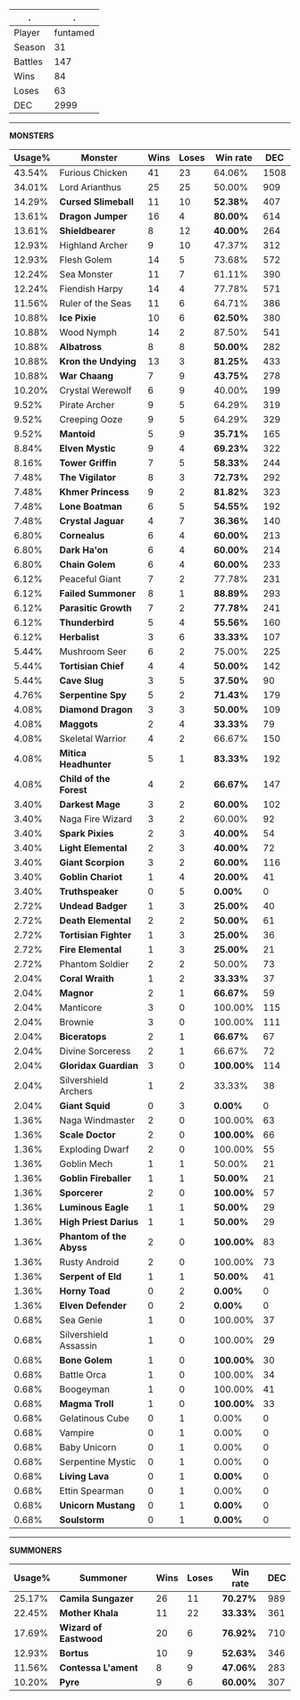 .|.
|-|-
Player|funtamed
Season|31
Battles|147
Wins|84
Loses|63
DEC|2999

---
**MONSTERS**

Usage%|Monster|Wins|Loses|Win rate|DEC|
-|-|-|-|-|-|
43.54%|Furious Chicken|41|23|64.06%|1508|
34.01%|Lord Arianthus|25|25|50.00%|909|
14.29%|**Cursed Slimeball**|11|10|**52.38%**|407|
13.61%|**Dragon Jumper**|16|4|**80.00%**|614|
13.61%|**Shieldbearer**|8|12|**40.00%**|264|
12.93%|Highland Archer|9|10|47.37%|312|
12.93%|Flesh Golem|14|5|73.68%|572|
12.24%|Sea Monster|11|7|61.11%|390|
12.24%|Fiendish Harpy|14|4|77.78%|571|
11.56%|Ruler of the Seas|11|6|64.71%|386|
10.88%|**Ice Pixie**|10|6|**62.50%**|380|
10.88%|Wood Nymph|14|2|87.50%|541|
10.88%|**Albatross**|8|8|**50.00%**|282|
10.88%|**Kron the Undying**|13|3|**81.25%**|433|
10.88%|**War Chaang**|7|9|**43.75%**|278|
10.20%|Crystal Werewolf|6|9|40.00%|199|
9.52%|Pirate Archer|9|5|64.29%|319|
9.52%|Creeping Ooze|9|5|64.29%|329|
9.52%|**Mantoid**|5|9|**35.71%**|165|
8.84%|**Elven Mystic**|9|4|**69.23%**|322|
8.16%|**Tower Griffin**|7|5|**58.33%**|244|
7.48%|**The Vigilator**|8|3|**72.73%**|292|
7.48%|**Khmer Princess**|9|2|**81.82%**|323|
7.48%|**Lone Boatman**|6|5|**54.55%**|192|
7.48%|**Crystal Jaguar**|4|7|**36.36%**|140|
6.80%|**Cornealus**|6|4|**60.00%**|213|
6.80%|**Dark Ha'on**|6|4|**60.00%**|214|
6.80%|**Chain Golem**|6|4|**60.00%**|233|
6.12%|Peaceful Giant|7|2|77.78%|231|
6.12%|**Failed Summoner**|8|1|**88.89%**|293|
6.12%|**Parasitic Growth**|7|2|**77.78%**|241|
6.12%|**Thunderbird**|5|4|**55.56%**|160|
6.12%|**Herbalist**|3|6|**33.33%**|107|
5.44%|Mushroom Seer|6|2|75.00%|225|
5.44%|**Tortisian Chief**|4|4|**50.00%**|142|
5.44%|**Cave Slug**|3|5|**37.50%**|90|
4.76%|**Serpentine Spy**|5|2|**71.43%**|179|
4.08%|**Diamond Dragon**|3|3|**50.00%**|109|
4.08%|**Maggots**|2|4|**33.33%**|79|
4.08%|Skeletal Warrior|4|2|66.67%|150|
4.08%|**Mitica Headhunter**|5|1|**83.33%**|192|
4.08%|**Child of the Forest**|4|2|**66.67%**|147|
3.40%|**Darkest Mage**|3|2|**60.00%**|102|
3.40%|Naga Fire Wizard|3|2|60.00%|92|
3.40%|**Spark Pixies**|2|3|**40.00%**|54|
3.40%|**Light Elemental**|2|3|**40.00%**|72|
3.40%|**Giant Scorpion**|3|2|**60.00%**|116|
3.40%|**Goblin Chariot**|1|4|**20.00%**|41|
3.40%|**Truthspeaker**|0|5|**0.00%**|0|
2.72%|**Undead Badger**|1|3|**25.00%**|40|
2.72%|**Death Elemental**|2|2|**50.00%**|61|
2.72%|**Tortisian Fighter**|1|3|**25.00%**|36|
2.72%|**Fire Elemental**|1|3|**25.00%**|21|
2.72%|Phantom Soldier|2|2|50.00%|73|
2.04%|**Coral Wraith**|1|2|**33.33%**|37|
2.04%|**Magnor**|2|1|**66.67%**|59|
2.04%|Manticore|3|0|100.00%|115|
2.04%|Brownie|3|0|100.00%|111|
2.04%|**Biceratops**|2|1|**66.67%**|67|
2.04%|Divine Sorceress|2|1|66.67%|72|
2.04%|**Gloridax Guardian**|3|0|**100.00%**|114|
2.04%|Silvershield Archers|1|2|33.33%|38|
2.04%|**Giant Squid**|0|3|**0.00%**|0|
1.36%|Naga Windmaster|2|0|100.00%|63|
1.36%|**Scale Doctor**|2|0|**100.00%**|66|
1.36%|Exploding Dwarf|2|0|100.00%|55|
1.36%|Goblin Mech|1|1|50.00%|21|
1.36%|**Goblin Fireballer**|1|1|**50.00%**|21|
1.36%|**Sporcerer**|2|0|**100.00%**|57|
1.36%|**Luminous Eagle**|1|1|**50.00%**|29|
1.36%|**High Priest Darius**|1|1|**50.00%**|29|
1.36%|**Phantom of the Abyss**|2|0|**100.00%**|83|
1.36%|Rusty Android|2|0|100.00%|73|
1.36%|**Serpent of Eld**|1|1|**50.00%**|41|
1.36%|**Horny Toad**|0|2|**0.00%**|0|
1.36%|**Elven Defender**|0|2|**0.00%**|0|
0.68%|Sea Genie|1|0|100.00%|37|
0.68%|Silvershield Assassin|1|0|100.00%|29|
0.68%|**Bone Golem**|1|0|**100.00%**|30|
0.68%|Battle Orca|1|0|100.00%|34|
0.68%|Boogeyman|1|0|100.00%|41|
0.68%|**Magma Troll**|1|0|**100.00%**|33|
0.68%|Gelatinous Cube|0|1|0.00%|0|
0.68%|Vampire|0|1|0.00%|0|
0.68%|Baby Unicorn|0|1|0.00%|0|
0.68%|Serpentine Mystic|0|1|0.00%|0|
0.68%|**Living Lava**|0|1|**0.00%**|0|
0.68%|Ettin Spearman|0|1|0.00%|0|
0.68%|**Unicorn Mustang**|0|1|**0.00%**|0|
0.68%|**Soulstorm**|0|1|**0.00%**|0|

---
**SUMMONERS**

Usage%|Summoner|Wins|Loses|Win rate|DEC|
-|-|-|-|-|-|
25.17%|**Camila Sungazer**|26|11|**70.27%**|989|
22.45%|**Mother Khala**|11|22|**33.33%**|361|
17.69%|**Wizard of Eastwood**|20|6|**76.92%**|710|
12.93%|**Bortus**|10|9|**52.63%**|346|
11.56%|**Contessa L'ament**|8|9|**47.06%**|283|
10.20%|**Pyre**|9|6|**60.00%**|307|
